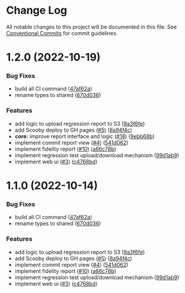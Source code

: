 # Change Log

All notable changes to this project will be documented in this file.
See [Conventional Commits](https://conventionalcommits.org) for commit guidelines.

# 1.2.0 (2022-10-19)


### Bug Fixes

* build all CI command ([47af62a](https://github.com/AnimaApp/scooby/commit/47af62a01303fa01c96cad910a89f09adb5a688f))
* rename types to shared ([670d036](https://github.com/AnimaApp/scooby/commit/670d0362f871cfca46e636561ef2b637d0327ba0))


### Features

* add logic to upload regression report to S3 ([9a3f6fe](https://github.com/AnimaApp/scooby/commit/9a3f6fe1e6f9f42e5156ffc7ce6bd03fa3faf9be))
* add Scooby deploy to GH pages ([#5](https://github.com/AnimaApp/scooby/issues/5)) ([8a94f4c](https://github.com/AnimaApp/scooby/commit/8a94f4cc039647c6207d8419a11b8dc0029b15e8))
* **core:** improve report interface and logic ([#18](https://github.com/AnimaApp/scooby/issues/18)) ([9ebb68b](https://github.com/AnimaApp/scooby/commit/9ebb68bccaaf78e7d78c44eff16a8857d9f27a5a))
* implement commit report view ([#4](https://github.com/AnimaApp/scooby/issues/4)) ([541d062](https://github.com/AnimaApp/scooby/commit/541d06226538b61aa78818c25f47ab42194f838e))
* implement fidelity report ([#10](https://github.com/AnimaApp/scooby/issues/10)) ([a66c78b](https://github.com/AnimaApp/scooby/commit/a66c78b327094c7759a414300900d29988a19374))
* implement regression test upload/download mechanism ([99d1ab9](https://github.com/AnimaApp/scooby/commit/99d1ab9ae25e6d0bd792dc1289e1e328bf992a3e))
* implement web ui ([#3](https://github.com/AnimaApp/scooby/issues/3)) ([c4768bd](https://github.com/AnimaApp/scooby/commit/c4768bd65bacf893469701e1103fbb5ce180f71a))





# 1.1.0 (2022-10-14)


### Bug Fixes

* build all CI command ([47af62a](https://github.com/AnimaApp/scooby/commit/47af62a01303fa01c96cad910a89f09adb5a688f))
* rename types to shared ([670d036](https://github.com/AnimaApp/scooby/commit/670d0362f871cfca46e636561ef2b637d0327ba0))


### Features

* add logic to upload regression report to S3 ([9a3f6fe](https://github.com/AnimaApp/scooby/commit/9a3f6fe1e6f9f42e5156ffc7ce6bd03fa3faf9be))
* add Scooby deploy to GH pages ([#5](https://github.com/AnimaApp/scooby/issues/5)) ([8a94f4c](https://github.com/AnimaApp/scooby/commit/8a94f4cc039647c6207d8419a11b8dc0029b15e8))
* implement commit report view ([#4](https://github.com/AnimaApp/scooby/issues/4)) ([541d062](https://github.com/AnimaApp/scooby/commit/541d06226538b61aa78818c25f47ab42194f838e))
* implement fidelity report ([#10](https://github.com/AnimaApp/scooby/issues/10)) ([a66c78b](https://github.com/AnimaApp/scooby/commit/a66c78b327094c7759a414300900d29988a19374))
* implement regression test upload/download mechanism ([99d1ab9](https://github.com/AnimaApp/scooby/commit/99d1ab9ae25e6d0bd792dc1289e1e328bf992a3e))
* implement web ui ([#3](https://github.com/AnimaApp/scooby/issues/3)) ([c4768bd](https://github.com/AnimaApp/scooby/commit/c4768bd65bacf893469701e1103fbb5ce180f71a))
